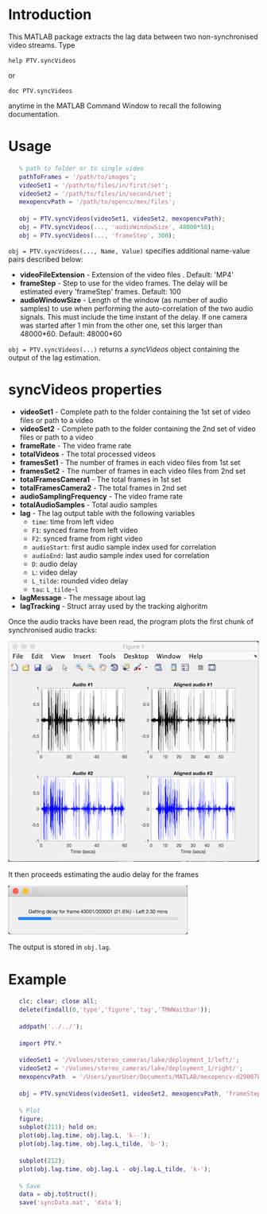 # Introduction

This MATLAB package extracts the lag data between two non-synchronised video 
streams. Type

    help PTV.syncVideos

or

    doc PTV.syncVideos

anytime in the MATLAB Command Window to recall the following documentation.

# Usage
 ```matlab
    % path to folder or to single video
    pathToFrames = '/path/to/images';
    videoSet1 = '/path/to/files/in/first/set';
    videoSet2 = '/path/to/files/in/second/set';
    mexopencvPath = '/path/to/opencv/mex/files';

    obj = PTV.syncVideos(videoSet1, videoSet2, mexopencvPath);
    obj = PTV.syncVideos(..., 'audioWindowSize', 48000*50);
    obj = PTV.syncVideos(..., 'frameStep', 300);
```

`obj = PTV.syncVideos(..., Name, Value)` specifies additional name-value pairs described below:

- **videoFileExtension** -  Extension of the video files . Default: 'MP4'
- **frameStep** -      Step to use for the video frames. The delay will be estimated every 'frameStep' frames. Default: 100
- **audioWindowSize** -      Length of the window (as number of audio samples) to use when performing the auto-correlation of the two audio signals. This must include the time instant of the delay. If one camera was started after 1 min from the other one, set this larger than 48000\*60. Default: 48000\*60

`obj = PTV.syncVideos(...)` returns a *syncVideos* object containing the output of the lag estimation.

# syncVideos properties
 - **videoSet1**      - Complete path to the folder containing the 1st set of video files or path to a video
 - **videoSet2**      - Complete path to the folder containing the 2nd set of video files or path to a video
 - **frameRate**      - The video frame rate
 - **totalVideos**    - The total processed videos
 - **framesSet1**     - The number of frames in each video files from 1st set
 - **framesSet2**     - The number of frames in each video files from 2nd set
 - **totalFramesCamera1**      - The total frames in 1st set
 - **totalFramesCamera2**      - The total frames in 2nd set
 - **audioSamplingFrequency**  - The video frame rate
 - **totalAudioSamples**  - Total audio samples
 - **lag**            - The lag output table with the following variables
   - `time`: time from left video
   - `F1`: synced frame from left video
   - `F2`:  synced frame from right video
   - `audioStart`: first audio sample index used for correlation
   - `audioEnd:` last audio sample index used for correlation
   - `D`: audio delay
   - `L`: video delay
   - `L_tilde`: rounded video delay
   - `tau`: `L_tilde`-`l`
 - **lagMessage**     - The message about lag
 - **lagTracking**    - Struct array used by the tracking alghoritm

Once the audio tracks have been read, the program plots the first chunk of synchronised audio tracks:

![alt text](./audio_signals.png)

It then proceeds estimating the audio delay for the frames

![alt text](./getting_lag.png)

The output is stored in `obj.lag`.

 # Example
 ```matlab
    clc; clear; close all;
    delete(findall(0,'type','figure','tag','TMWWaitbar'));

    addpath('../../');

    import PTV.*

    videoSet1 = '/Volumes/stereo_cameras/lake/deployment_1/left/';
    videoSet2 = '/Volumes/stereo_cameras/lake/deployment_1/right/';
    mexopencvPath  = '/Users/yourUser/Documents/MATLAB/mexopencv-d29007b';

    obj = PTV.syncVideos(videoSet1, videoSet2, mexopencvPath, 'frameStep', 500);

    % Plot
    figure; 
    subplot(211); hold on;
    plot(obj.lag.time, obj.lag.L, 'k--');
    plot(obj.lag.time, obj.lag.L_tilde, 'b-');

    subplot(212);
    plot(obj.lag.time, obj.lag.L - obj.lag.L_tilde, 'k-');

    % Save
    data = obj.toStruct();
    save('syncData.mat', 'data');
```

